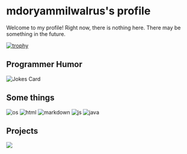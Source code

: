 # mdoryammilwalrus's profile
Welcome to my profile!
Right now, there is nothing here. There may be something in the future.

[![trophy](https://github-profile-trophy.vercel.app/?username=mdoryammilwalrus)](https://github.com/ryo-ma/github-profile-trophy)
## Programmer Humor
![Jokes Card](https://readme-jokes.vercel.app/api)
## Some things
![os](https://img.shields.io/badge/OS-Windows-lightblue/?logo=microsoft)
![html](https://img.shields.io/badge/Knows-HTML-blue/?logo=html5&logoColor=warning&color=orange)
![markdown](https://img.shields.io/badge/Knows-MarkDown-FFF?logo=markdown)
![js](https://img.shields.io/badge/Knows-JavaScript-blue/?logo=javascript&logoColor=warning&color=yellow)
![java](https://img.shields.io/badge/Knows-Java-blue/?logo=java&logoColor=warning&color=red)
## Projects
<a href="https://github.com/anuraghazra/github-readme-stats">
  <img align="center" src="https://github-readme-stats.vercel.app/api/pin/?username=mdoryammilwalrus&repo=mdoryammilwalrus.github.io" />
</a>
